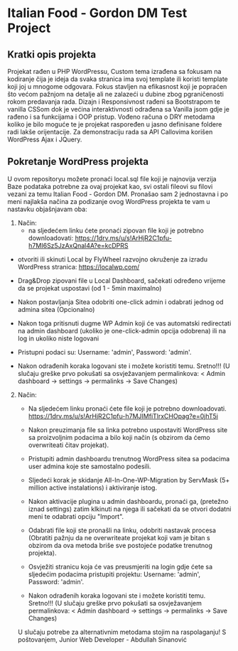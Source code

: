 # Italian Food - Gordon DM Test Project

## Kratki opis projekta

Projekat rađen u PHP WordPressu, Custom tema izrađena sa fokusam na kodiranje čija je ideja da svaka stranica ima svoj template ili koristi template koji joj u mnogome odgovara.
Fokus stavljen na efikasnost koji je popraćen što većom pažnjom na detalje ali ne zalazeći u dubine zbog pgraničenosti rokom predavanja rada.
Dizajn i Responsivnost rađeni sa Bootstrapom te vanilla CSSom dok je većina interaktivnosti odrađena sa Vanilla jsom gdje je rađeno i sa funkcijama i OOP pristup.
Vođeno računa o DRY metodama koliko je bilo moguće te je projekat raspoređen u jasno definisane foldere radi lakše orijentacije.
Za demonstraciju rada sa API Callovima korišen WordPress Ajax i JQuery.


## Pokretanje WordPress projekta

U ovom repositoryu možete pronaći local.sql file koji je najnovija verzija Baze podataka potrebne za ovaj projekat kao, svi ostali fileovi su filovi vezani za temu Italian Food - Gordon DM.
Pronašao sam 2 jednostavna i po meni najlakša načina za podizanje ovog WordPress projekta te vam u nastavku objašnjavam oba:
1. Način:
   - na sljedećem linku ćete pronaći zipovan file koji je potrebno downloadovati:
     https://1drv.ms/u/s!ArHjR2C1pfu-h7MI6Sz5JzAxQnal4A?e=kcDPRS

  - otvoriti ili skinuti Local by FlyWheel razvojno okruženje za izradu WordPress stranica:
    https://localwp.com/

  - Drag&Drop zipovani file u Local Dashboard, sačekati određeno vrijeme da se projekat uspostavi (od 1 - 5min maximalno)
  - Nakon postavljanja Sitea odobriti one-click admin i odabrati jednog od admina sitea (Opcionalno)
  - Nakon toga pritisnuti dugme WP Admin koji će vas automatski redirectati na admin dashboard (ukoliko je one-click-admin opcija odobrena) ili na log in ukoliko niste logovani
  - Pristupni podaci su: Username: 'admin', Password: 'admin'.
  - Nakon odrađenih koraka logovani ste i možete koristiti temu. Sretno!!! (U slučaju greške prvo pokušati sa osvježavanjem permalinkova: < Admin dashboard -> settings -> permalinks -> Save Changes)

2. Način:
   - Na sljedećem linku pronaći ćete file koji je potrebno downloadovati.
     https://1drv.ms/u/s!ArHjR2C1pfu-h7MJIMfiTlrxCHOpag?e=0jhT5i

   - Nakon preuzimanja file sa linka potrebno uspostaviti WordPress site sa proizvoljnim podacima a bilo koji način (s obzirom da ćemo overwriteati čitav projekat).
   - Pristupiti admin dashboardu trenutnog WordPress sitea sa podacima user admina koje ste samostalno podesili.
   - Sljedeći korak je skidanje All-In-One-WP-Migration by ServMask (5+ million active instalations) i aktiviranje istog.
   - Nakon aktivacije plugina u admin dashboardu, pronaći ga, (pretežno iznad settings) zatim klkinuti na njega ili sačekati da se otvori dodatni meni te odabrati opciju "Import".
   - Odabrati file koji ste pronašli na linku, odobriti nastavak procesa (Obratiti pažnju da ne overwriteate projekat koji vam je bitan s obzirom da ova metoda briše sve postojeće podatke trenutnog projekta).
   - Osvježiti stranicu koja će vas preusmjeriti na login gdje ćete sa sljedećim podacima pristupiti projektu: Username: 'admin', Password: 'admin'.
   - Nakon odrađenih koraka logovani ste i možete koristiti temu. Sretno!!! (U slučaju greške prvo pokušati sa osvježavanjem permalinkova: < Admin dashboard -> settings -> permalinks -> Save Changes)
  
   U slučaju potrebe za alternativnim metodama stojim na raspolaganju!
   S poštovanjem,
   Junior Web Developer - Abdullah Sinanović
